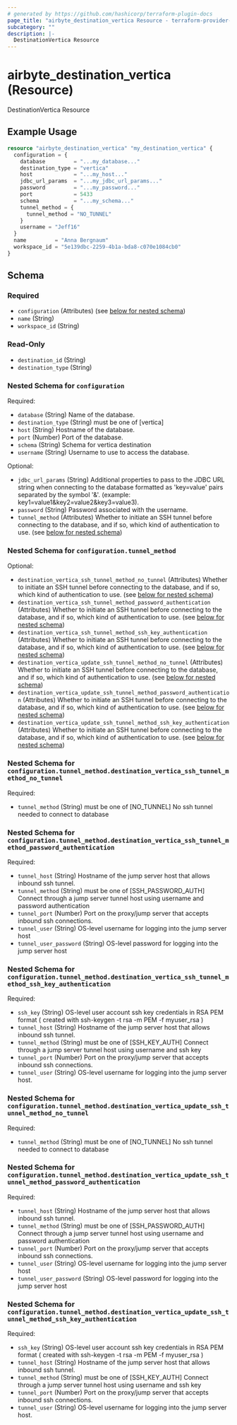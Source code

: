 ```yaml
---
# generated by https://github.com/hashicorp/terraform-plugin-docs
page_title: "airbyte_destination_vertica Resource - terraform-provider-airbyte"
subcategory: ""
description: |-
  DestinationVertica Resource
---
```


# airbyte_destination_vertica (Resource)

DestinationVertica Resource

## Example Usage

```terraform
resource "airbyte_destination_vertica" "my_destination_vertica" {
  configuration = {
    database         = "...my_database..."
    destination_type = "vertica"
    host             = "...my_host..."
    jdbc_url_params  = "...my_jdbc_url_params..."
    password         = "...my_password..."
    port             = 5433
    schema           = "...my_schema..."
    tunnel_method = {
      tunnel_method = "NO_TUNNEL"
    }
    username = "Jeff16"
  }
  name         = "Anna Bergnaum"
  workspace_id = "5e139dbc-2259-4b1a-bda8-c070e1084cb0"
}
```

<!-- schema generated by tfplugindocs -->
## Schema

### Required

- `configuration` (Attributes) (see [below for nested schema](#nestedatt--configuration))
- `name` (String)
- `workspace_id` (String)

### Read-Only

- `destination_id` (String)
- `destination_type` (String)

<a id="nestedatt--configuration"></a>
### Nested Schema for `configuration`

Required:

- `database` (String) Name of the database.
- `destination_type` (String) must be one of [vertica]
- `host` (String) Hostname of the database.
- `port` (Number) Port of the database.
- `schema` (String) Schema for vertica destination
- `username` (String) Username to use to access the database.

Optional:

- `jdbc_url_params` (String) Additional properties to pass to the JDBC URL string when connecting to the database formatted as 'key=value' pairs separated by the symbol '&'. (example: key1=value1&key2=value2&key3=value3).
- `password` (String) Password associated with the username.
- `tunnel_method` (Attributes) Whether to initiate an SSH tunnel before connecting to the database, and if so, which kind of authentication to use. (see [below for nested schema](#nestedatt--configuration--tunnel_method))

<a id="nestedatt--configuration--tunnel_method"></a>
### Nested Schema for `configuration.tunnel_method`

Optional:

- `destination_vertica_ssh_tunnel_method_no_tunnel` (Attributes) Whether to initiate an SSH tunnel before connecting to the database, and if so, which kind of authentication to use. (see [below for nested schema](#nestedatt--configuration--tunnel_method--destination_vertica_ssh_tunnel_method_no_tunnel))
- `destination_vertica_ssh_tunnel_method_password_authentication` (Attributes) Whether to initiate an SSH tunnel before connecting to the database, and if so, which kind of authentication to use. (see [below for nested schema](#nestedatt--configuration--tunnel_method--destination_vertica_ssh_tunnel_method_password_authentication))
- `destination_vertica_ssh_tunnel_method_ssh_key_authentication` (Attributes) Whether to initiate an SSH tunnel before connecting to the database, and if so, which kind of authentication to use. (see [below for nested schema](#nestedatt--configuration--tunnel_method--destination_vertica_ssh_tunnel_method_ssh_key_authentication))
- `destination_vertica_update_ssh_tunnel_method_no_tunnel` (Attributes) Whether to initiate an SSH tunnel before connecting to the database, and if so, which kind of authentication to use. (see [below for nested schema](#nestedatt--configuration--tunnel_method--destination_vertica_update_ssh_tunnel_method_no_tunnel))
- `destination_vertica_update_ssh_tunnel_method_password_authentication` (Attributes) Whether to initiate an SSH tunnel before connecting to the database, and if so, which kind of authentication to use. (see [below for nested schema](#nestedatt--configuration--tunnel_method--destination_vertica_update_ssh_tunnel_method_password_authentication))
- `destination_vertica_update_ssh_tunnel_method_ssh_key_authentication` (Attributes) Whether to initiate an SSH tunnel before connecting to the database, and if so, which kind of authentication to use. (see [below for nested schema](#nestedatt--configuration--tunnel_method--destination_vertica_update_ssh_tunnel_method_ssh_key_authentication))

<a id="nestedatt--configuration--tunnel_method--destination_vertica_ssh_tunnel_method_no_tunnel"></a>
### Nested Schema for `configuration.tunnel_method.destination_vertica_ssh_tunnel_method_no_tunnel`

Required:

- `tunnel_method` (String) must be one of [NO_TUNNEL]
No ssh tunnel needed to connect to database


<a id="nestedatt--configuration--tunnel_method--destination_vertica_ssh_tunnel_method_password_authentication"></a>
### Nested Schema for `configuration.tunnel_method.destination_vertica_ssh_tunnel_method_password_authentication`

Required:

- `tunnel_host` (String) Hostname of the jump server host that allows inbound ssh tunnel.
- `tunnel_method` (String) must be one of [SSH_PASSWORD_AUTH]
Connect through a jump server tunnel host using username and password authentication
- `tunnel_port` (Number) Port on the proxy/jump server that accepts inbound ssh connections.
- `tunnel_user` (String) OS-level username for logging into the jump server host
- `tunnel_user_password` (String) OS-level password for logging into the jump server host


<a id="nestedatt--configuration--tunnel_method--destination_vertica_ssh_tunnel_method_ssh_key_authentication"></a>
### Nested Schema for `configuration.tunnel_method.destination_vertica_ssh_tunnel_method_ssh_key_authentication`

Required:

- `ssh_key` (String) OS-level user account ssh key credentials in RSA PEM format ( created with ssh-keygen -t rsa -m PEM -f myuser_rsa )
- `tunnel_host` (String) Hostname of the jump server host that allows inbound ssh tunnel.
- `tunnel_method` (String) must be one of [SSH_KEY_AUTH]
Connect through a jump server tunnel host using username and ssh key
- `tunnel_port` (Number) Port on the proxy/jump server that accepts inbound ssh connections.
- `tunnel_user` (String) OS-level username for logging into the jump server host.


<a id="nestedatt--configuration--tunnel_method--destination_vertica_update_ssh_tunnel_method_no_tunnel"></a>
### Nested Schema for `configuration.tunnel_method.destination_vertica_update_ssh_tunnel_method_no_tunnel`

Required:

- `tunnel_method` (String) must be one of [NO_TUNNEL]
No ssh tunnel needed to connect to database


<a id="nestedatt--configuration--tunnel_method--destination_vertica_update_ssh_tunnel_method_password_authentication"></a>
### Nested Schema for `configuration.tunnel_method.destination_vertica_update_ssh_tunnel_method_password_authentication`

Required:

- `tunnel_host` (String) Hostname of the jump server host that allows inbound ssh tunnel.
- `tunnel_method` (String) must be one of [SSH_PASSWORD_AUTH]
Connect through a jump server tunnel host using username and password authentication
- `tunnel_port` (Number) Port on the proxy/jump server that accepts inbound ssh connections.
- `tunnel_user` (String) OS-level username for logging into the jump server host
- `tunnel_user_password` (String) OS-level password for logging into the jump server host


<a id="nestedatt--configuration--tunnel_method--destination_vertica_update_ssh_tunnel_method_ssh_key_authentication"></a>
### Nested Schema for `configuration.tunnel_method.destination_vertica_update_ssh_tunnel_method_ssh_key_authentication`

Required:

- `ssh_key` (String) OS-level user account ssh key credentials in RSA PEM format ( created with ssh-keygen -t rsa -m PEM -f myuser_rsa )
- `tunnel_host` (String) Hostname of the jump server host that allows inbound ssh tunnel.
- `tunnel_method` (String) must be one of [SSH_KEY_AUTH]
Connect through a jump server tunnel host using username and ssh key
- `tunnel_port` (Number) Port on the proxy/jump server that accepts inbound ssh connections.
- `tunnel_user` (String) OS-level username for logging into the jump server host.


